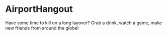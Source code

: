 # AirportHangout
Have some time to kill on a long layover? Grab a drink, watch a game, make new friends from around the globe!
